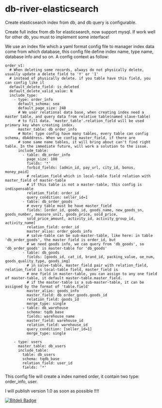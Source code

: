 # db-river-elasticsearch
Create elasticsearch index from db, and db query is configurable.

Create full index from db for elasticsearch, now support mysql. If work well for other db, you must to implement some interface!

We use an index file which a yaml format config file to manager index data come from which database, this config file define 
index name, type name, database info and so on. A config context as follow:

    order_v1:
      # When deleting some records, always do not physically delete, usually update a delete field to 'Y' or '1'
      # instead of physically delete. if you table have this field, you can config like it
      default_delete_field: is_deleted
      default_delete_valid_value: N
      include_type:
        - type: order_info
          default_schema: sea
          default_page_size: 240
          # We user relational data base, when creating index need a master table, and query data from relative table(named slave-table)
          # to fill data. 'master_table'.relation_field will be used primary key when creating index.
          master_table: db_order_info
          # Note: type config have many tables, every table can config schema, dbAddress. When we config master_field, if there are
          # some same name tables, it will bring about can't find right table. In the immediate future, will work a solution to the issue.
          include_table:
            - table: db_order_info
              page_size: 100
              fields: '*'
              forbid_fields: [admin_id, pay_url, city_id, bonus, money_paid]
              # relation_field which in local-table field relation with master_field of master-table
              # if this table is not a master-table, this config is indispensable
              relation_field: order_id
              query_condition: seller_id=1
            - table: db_order_goods
              # every table must be have master_field
              fields: [order_id, goods_id, goods_name, new_goods_sn, goods_number, measure_unit, goods_price, sold_price,
              sold_price_amount, activity_id, activity_group_id, activity_name]
              relation_field: order_id
              master_alias: order_goods_info
              # salve-table can be sub-master-table, like here: in table 'db_order_goods', the master field is order_id, but
              # we need goods info, we can query from 'db_goods', so 'db_order_goods' is master-table for 'db_goods'
            - table: db_goods
              fields: [goods_id, cat_id, brand_id, packing_value, oe_num, goods_quality_type, goods_img]
              # in salve-table, master_field pair with relation_field, relation_field is local-table field, master_field is
              # one field in master-table, you can assign to any one field of master-table, it default master-table.master_field.
              # if the master-table is a sub-master-table, it can be assigned by the format of 'table.field'
              master_alias: goods_info
              master_field: db_order_goods.goods_id
              relation_field: goods_id
              merge_type: single
            - table: db_warehouse
              schema: tqdb_base
              fields: warehouse_name
              master_field: warehouse_id
              relation_field: warehouse_id
              query_condition: [seller_id=1]
              merge_type: single
    
        - type: users
          master_table: db_users
          include_table:
            table: db_users
            schema: tqdb_base
            relation_field: user_id
            fields: '*'
        
This config file will create a index named order, it contain two type: order_info, user.

I will publish version 1.0 as soon as possible !!!!


[![Bitdeli Badge](https://d2weczhvl823v0.cloudfront.net/wxingyl/db-river-elasticsearch/trend.png)](https://bitdeli.com/free "Bitdeli Badge")

